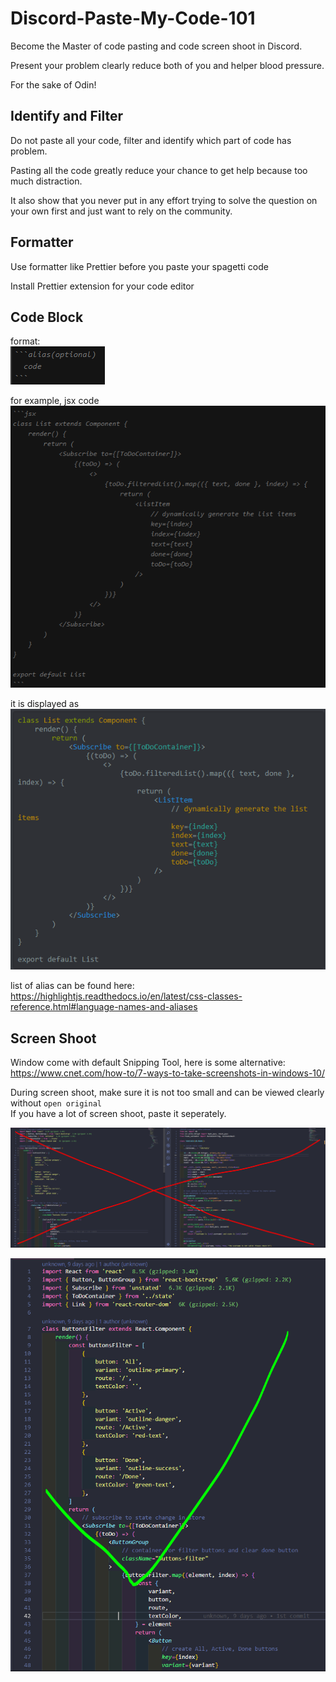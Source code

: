 # Discord-Paste-My-Code-101

Become the Master of code pasting and code screen shoot in Discord.

Present your problem clearly reduce both of you and helper blood pressure.

For the sake of Odin!

## Identify and Filter

Do not paste all your code, filter and identify which part of code has problem.

Pasting all the code greatly reduce your chance to get help because too much distraction.

It also show that you never put in any effort trying to solve the question on your own first and just want to rely on the community.

## Formatter

Use formatter like Prettier before you paste your spagetti code

Install Prettier extension for your code editor

## Code Block

format:  
![](./img/format.png)

for example, jsx code  
![](./img/jsx.png)

it is displayed as  
![](./img/jsx2.png)

list of alias can be found here:   
https://highlightjs.readthedocs.io/en/latest/css-classes-reference.html#language-names-and-aliases

## Screen Shoot

Window come with default Snipping Tool, here is some alternative:  
https://www.cnet.com/how-to/7-ways-to-take-screenshots-in-windows-10/

During screen shoot, make sure it is not too small and can be viewed clearly without `open original`  
If you have a lot of screen shoot, paste it seperately.  

![](./img/screen1.png)

![](./img/screen2.png)
